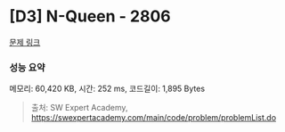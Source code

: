 # [D3] N-Queen - 2806 

[문제 링크](https://swexpertacademy.com/main/code/problem/problemDetail.do?contestProbId=AV7GKs06AU0DFAXB) 

### 성능 요약

메모리: 60,420 KB, 시간: 252 ms, 코드길이: 1,895 Bytes



> 출처: SW Expert Academy, https://swexpertacademy.com/main/code/problem/problemList.do